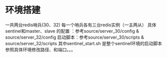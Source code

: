 环境搭建
===
一共两台redis哨兵(30、32) 每一个哨兵各有三台redis实例（一主两从）
具体sentinel和master、slave 的配置 ：参考source/server_30/config & source/server_32/config
启动脚本：参考source/server_30/scripts & source/server_32/scripts   其中sentinel_start.sh 是整个sentinel环境的启动脚本
参照具体环境修改路径、和端口。。。
